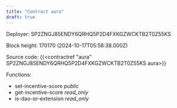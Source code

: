 ```yaml
---
title: "Contract aura"
draft: true
---
```

Deployer: SP2ZNGJ85ENDY6QRHQ5P2D4FXKGZWCKTB2T0Z55KS


 



Block height: 170170 (2024-10-17T05:58:38.000Z)

Source code: {{<contractref "aura" SP2ZNGJ85ENDY6QRHQ5P2D4FXKGZWCKTB2T0Z55KS aura>}}

Functions:

* set-incentive-score _public_
* get-incentive-score _read_only_
* is-dao-or-extension _read_only_
